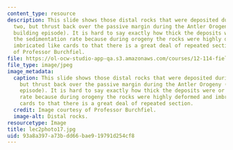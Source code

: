 ```yaml
---
content_type: resource
description: This slide shows those distal rocks that were deposited during phase
  two, but thrust back over the passive margin during the Antler Orogeny (mountain
  building episode). It is hard to say exactly how thick the deposits were or what
  the sedimentation rate because during orogeny the rocks were highly deformed and
  imbricated like cards to that there is a great deal of repeated section. Image courtesy
  of Professor Burchfiel.
file: https://ol-ocw-studio-app-qa.s3.amazonaws.com/courses/12-114-field-geology-i-fall-2005/93a8a397a73bdd66bae919791d254cf8_lec2photo17.jpg
file_type: image/jpeg
image_metadata:
  caption: This slide shows those distal rocks that were deposited during phase two,
    but thrust back over the passive margin during the Antler Orogeny (mountain building
    episode). It is hard to say exactly how thick the deposits were or what the sedimentation
    rate because during orogeny the rocks were highly deformed and imbricated like
    cards to that there is a great deal of repeated section.
  credit: Image courtesy of Professor Burchfiel.
  image-alt: Distal rocks.
resourcetype: Image
title: lec2photo17.jpg
uid: 93a8a397-a73b-dd66-bae9-19791d254cf8
---
```

